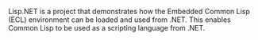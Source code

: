 Lisp.NET is a project that demonstrates how the Embedded Common Lisp (ECL) environment can be loaded and used from .NET. This enables Common Lisp to be used as a scripting language from .NET.
